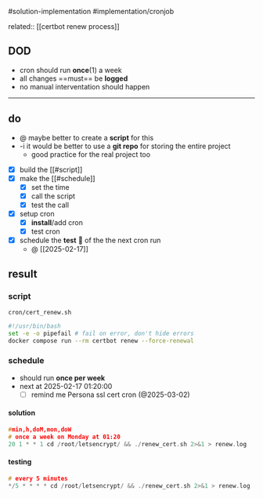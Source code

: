 #solution-implementation #implementation/cronjob

related:: [[certbot renew process]]

## DOD
- cron should run **once**(1) a week
- all changes ==must== be **logged**
- no manual interventation should happen
___
## do

- @ maybe better to create a **script** for this
- -i it would be better to use a **git repo** for storing the entire project 
	- good practice for the real project too

- [x] build the [[#script]]
- [x] make the [[#schedule]]
	- [x] set the time
	- [x] call the script
	- [x] test the call
- [x] setup cron
	- [x] **install**/add cron
	- [x] test cron
- [x] schedule the **test** 🧪 of the the next cron run
	- @ [[2025-02-17]]

## result
### script

`cron/cert_renew.sh`
```bash
#!/usr/bin/bash
set -e -o pipefail # fail on error, don't hide errors
docker compose run --rm certbot renew --force-renewal
```

### schedule
- should run **once per week**
-  next at 2025-02-17 01:20:00
	- [ ] remind me Persona ssl cert cron (@2025-03-02)
#### solution

```c
#min,h,doM,mon,doW
# once a week on Monday at 01:20
20 1 * * 1 cd /root/letsencrypt/ && ./renew_cert.sh 2>&1 > renew.log
```

#### testing
```c
# every 5 minutes
*/5 * * * * cd /root/letsencrypt/ && ./renew_cert.sh 2>&1 > renew.log
```
